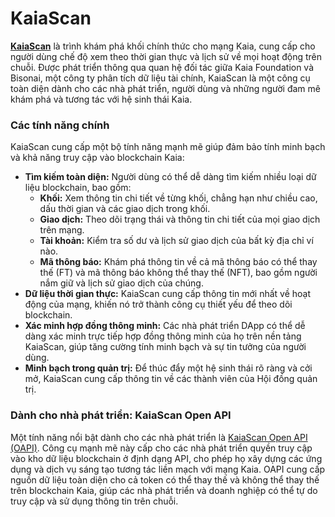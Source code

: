 # KaiaScan

**[KaiaScan](https://kaiascan.io/)** là trình khám phá khối chính thức cho mạng Kaia, cung cấp cho người dùng chế độ xem theo thời gian thực và lịch sử về mọi hoạt động trên chuỗi. Được phát triển thông qua quan hệ đối tác giữa Kaia Foundation và Bisonai, một công ty phân tích dữ liệu tài chính, KaiaScan là một công cụ toàn diện dành cho các nhà phát triển, người dùng và những người đam mê khám phá và tương tác với hệ sinh thái Kaia.

### Các tính năng chính

KaiaScan cung cấp một bộ tính năng mạnh mẽ giúp đảm bảo tính minh bạch và khả năng truy cập vào blockchain Kaia:

- **Tìm kiếm toàn diện:** Người dùng có thể dễ dàng tìm kiếm nhiều loại dữ liệu blockchain, bao gồm:
  - **Khối:** Xem thông tin chi tiết về từng khối, chẳng hạn như chiều cao, dấu thời gian và các giao dịch trong khối.
  - **Giao dịch:** Theo dõi trạng thái và thông tin chi tiết của mọi giao dịch trên mạng.
  - **Tài khoản:** Kiểm tra số dư và lịch sử giao dịch của bất kỳ địa chỉ ví nào.
  - **Mã thông báo:** Khám phá thông tin về cả mã thông báo có thể thay thế (FT) và mã thông báo không thể thay thế (NFT), bao gồm người nắm giữ và lịch sử giao dịch của chúng.
- **Dữ liệu thời gian thực:** KaiaScan cung cấp thông tin mới nhất về hoạt động của mạng, khiến nó trở thành công cụ thiết yếu để theo dõi blockchain.
- **Xác minh hợp đồng thông minh:** Các nhà phát triển DApp có thể dễ dàng xác minh trực tiếp hợp đồng thông minh của họ trên nền tảng KaiaScan, giúp tăng cường tính minh bạch và sự tin tưởng của người dùng.
- **Minh bạch trong quản trị:** Để thúc đẩy một hệ sinh thái rõ ràng và cởi mở, KaiaScan cung cấp thông tin về các thành viên của Hội đồng quản trị.

### Dành cho nhà phát triển: KaiaScan Open API

Một tính năng nổi bật dành cho các nhà phát triển là [KaiaScan Open API (OAPI)](https://docs.kaiascan.io/). Công cụ mạnh mẽ này cấp cho các nhà phát triển quyền truy cập vào kho dữ liệu blockchain ở định dạng API, cho phép họ xây dựng các ứng dụng và dịch vụ sáng tạo tương tác liền mạch với mạng Kaia. OAPI cung cấp nguồn dữ liệu toàn diện cho cả token có thể thay thế và không thể thay thế trên blockchain Kaia, giúp các nhà phát triển và doanh nghiệp có thể tự do truy cập và sử dụng thông tin trên chuỗi.
